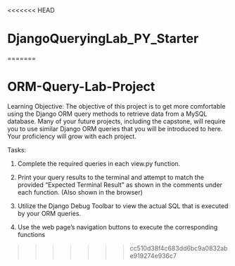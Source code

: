<<<<<<< HEAD
# DjangoQueryingLab_PY_Starter
=======
# ORM-Query-Lab-Project
Learning Objective:
The objective of this project is to get more comfortable using the Django ORM query methods to retrieve data from a MySQL database. Many of your future projects, including the capstone, will require you to use similar Django ORM queries that you will be introduced to here. Your proficiency will grow with each project.

Tasks:

1. Complete the required queries in each view.py function.

2. Print your query results to the terminal and attempt to match the provided “Expected Terminal Result” as shown in the comments under each function. (Also shown in the browser)

3. Utilize the Django Debug Toolbar to view the actual SQL that is executed by your ORM queries.

4. Use the web page’s navigation buttons to execute the corresponding functions
>>>>>>> cc510d38f4c683dd6bc9a0832abe919274e936c7
